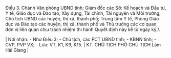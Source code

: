 Điều 3. Chánh Văn phòng UBND tỉnh; Giám đốc các Sở: Kế hoạch và Đầu tư, Y tế, Giáo dục và Đào tạo, Xây dựng, Tài chính, Tài nguyên và Môi trường; Chủ tịch UBND các huyện, thị xã, thành phố; Trung tâm Y tế, Phòng Giáo dục và Đào tạo các huyện, thị xã, thành phố và Thủ trưởng các cơ quan, đơn vị liên quan chịu trách nhiệm thi hành Quyết định này kể từ ngày ký./.

| Nơi nhận: - Như Điều 3; - Chủ tịch, các PCT UBND tỉnh; - KBNN tỉnh; - CVP, PVP VX; - Lưu: VT, K1, K9, K15. | KT. CHỦ TỊCH PHÓ CHỦ TỊCH Lâm Hải Giang |